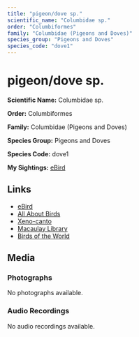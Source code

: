 ```yaml
---
title: "pigeon/dove sp."
scientific_name: "Columbidae sp."
order: "Columbiformes"
family: "Columbidae (Pigeons and Doves)"
species_group: "Pigeons and Doves"
species_code: "dove1"
---
```


# pigeon/dove sp.

**Scientific Name:** Columbidae sp.

**Order:** Columbiformes

**Family:** Columbidae (Pigeons and Doves)

**Species Group:** Pigeons and Doves

**Species Code:** dove1

**My Sightings:** [eBird](https://ebird.org/lifelist?r=world&time=life&spp=dove1)

## Links
* [eBird](https://ebird.org/species/dove1) 
* [All About Birds](https://www.allaboutbirds.org/guide/dove1) 
* [Xeno-canto](https://www.xeno-canto.org/species/columbidae-sp.) 
* [Macaulay Library](https://search.macaulaylibrary.org/catalog?taxonCode=dove1&sort=rating_rank_desc)
* [Birds of the World](https://birdsoftheworld.org/bow/species/dove1)

## Media
### Photographs
No photographs available.

### Audio Recordings
No audio recordings available.
